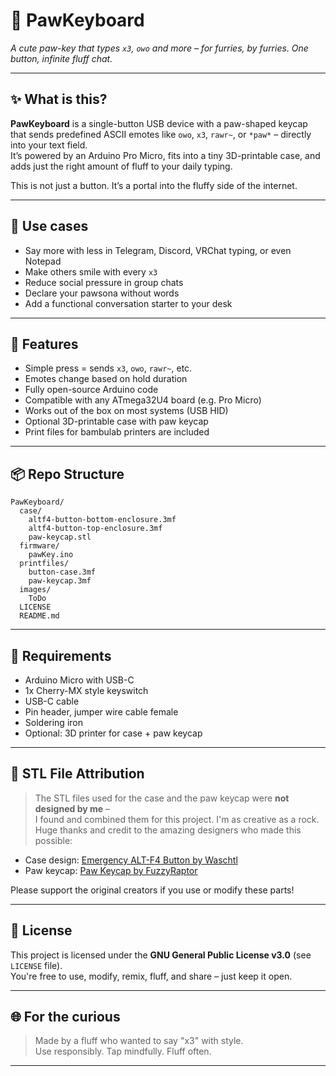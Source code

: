 # 🐾 PawKeyboard

*A cute paw-key that types `x3`, `owo` and more – for furries, by furries. One button, infinite fluff chat.*

---

## ✨ What is this?

**PawKeyboard** is a single-button USB device with a paw-shaped keycap that sends predefined ASCII emotes like `owo`, `x3`, `rawr~`, or `*paw*` – directly into your text field.  
It’s powered by an Arduino Pro Micro, fits into a tiny 3D-printable case, and adds just the right amount of fluff to your daily typing.

This is not just a button. It’s a portal into the fluffy side of the internet.

---

## 🧸 Use cases

- Say more with less in Telegram, Discord, VRChat typing, or even Notepad
- Make others smile with every `x3`
- Reduce social pressure in group chats
- Declare your pawsona without words
- Add a functional conversation starter to your desk

---

## 🔧 Features

- Simple press = sends `x3`, `owo`, `rawr~`, etc.
- Emotes change based on hold duration
- Fully open-source Arduino code
- Compatible with any ATmega32U4 board (e.g. Pro Micro)
- Works out of the box on most systems (USB HID)
- Optional 3D-printable case with paw keycap
- Print files for bambulab printers are included

---

## 📦 Repo Structure
````
PawKeyboard/
  case/
    altf4-button-bottom-enclosure.3mf
    altf4-button-top-enclosure.3mf
    paw-keycap.stl
  firmware/
    pawKey.ino
  printfiles/
	button-case.3mf
	paw-keycap.3mf
  images/
    ToDo
  LICENSE
  README.md

````
---

## 🧠 Requirements

- Arduino Micro with USB-C
- 1x Cherry-MX style keyswitch
- USB-C cable
- Pin header, jumper wire cable female
- Soldering iron
- Optional: 3D printer for case + paw keycap

---

## 🎨 STL File Attribution

> The STL files used for the case and the paw keycap were **not designed by me** –  
> I found and combined them for this project. I'm as creative as a rock.  
> Huge thanks and credit to the amazing designers who made this possible:

- Case design: [Emergency ALT-F4 Button by Waschtl](https://www.printables.com/model/1251991-emergency-alt-f4-button)  
- Paw keycap: [Paw Keycap by FuzzyRaptor](https://www.printables.com/model/373310-paw-keycap)

Please support the original creators if you use or modify these parts!

---

## 🐾 License

This project is licensed under the **GNU General Public License v3.0** (see `LICENSE` file).  
You're free to use, modify, remix, fluff, and share – just keep it open.

---

## 🌐 For the curious

> Made by a fluff who wanted to say "x3" with style.  
> Use responsibly. Tap mindfully. Fluff often.

---
